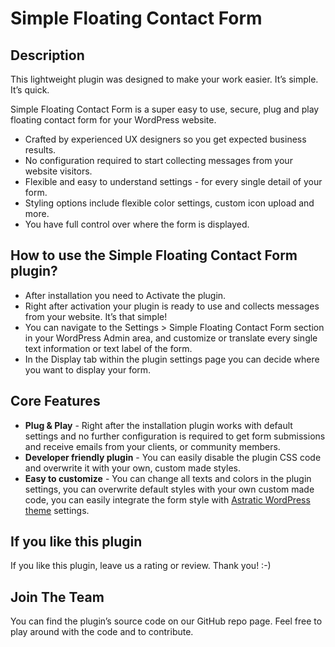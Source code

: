 # Simple Floating Contact Form

## Description
This lightweight plugin was designed to make your work easier. It’s simple. It’s quick.

Simple Floating Contact Form is a super easy to use, secure, plug and play floating contact form for your WordPress website. 

- Crafted by experienced UX designers so you get expected business results.
- No configuration required to start collecting messages from your website visitors. 
- Flexible and easy to understand settings - for every single detail of your form.
- Styling options include flexible color settings, custom icon upload and more.
- You have full control over where the form is displayed.

## How to use the Simple Floating Contact Form plugin?

- After installation you need to Activate the plugin.
- Right after activation your plugin is ready to use and collects messages from your website. It’s that simple!
- You can navigate to the Settings > Simple Floating Contact Form section in your WordPress Admin area, and customize or translate every single text information or text label of the form. 
- In the Display tab within the plugin settings page you can decide where you want to display your form.

## Core Features

- **Plug & Play** - Right after the installation plugin works with default settings and no further configuration is required to get form submissions and receive emails from your clients, or community members.
- **Developer friendly plugin** - You can easily disable the plugin CSS code and overwrite it with your own, custom made styles.
- **Easy to customize** - You can change all texts and colors in the plugin settings, you can overwrite default styles with your own custom made code, you can easily integrate the form style with [Astratic WordPress theme](https://astratic.com/?utm_source=simple_contact_plugin&utm_medium=wp_repo_desc&utm_campaign=wpserved_plugins&utm_id=wpserved_plugins) settings.

## If you like this plugin 
If you like this plugin, leave us a rating or review. Thank you! :-)

## Join The Team
You can find the plugin’s source code on our GitHub repo page. Feel free to play around with the code and to contribute.